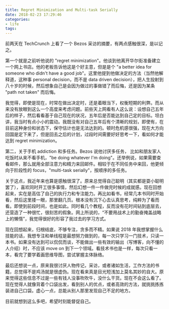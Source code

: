 ```yaml
---
title: Regret Minimization and Multi-task Serially
date: 2018-02-23 17:29:46
categories:
- life
tags:
---
```


前两天在 TechCrunch 上看了一个 Bezos 采访的摘要，有两点感触很深，是以记之。

第一个就是之前听他说的 "regret minimization"。他谈到他离开华尔街准备建立一个网上书店。他的老板告诉他这是个好主意，但是是个 "a better idea for someone who didn't have a good job"。这里他提到他做决定的方法（当然他解释道，这种事 personal decision，而不是 data driven decision），把人生投射到八十岁的时候，然后想象自己是会因为做过的事做错了而后悔，还是因为某条 "path not taken" 而后悔。

我觉得，即使是现在，时常在做出决定时，还是着眼当下，权衡短期的利弊。而从来没有放眼到这么一个高度来考虑问题。前些天上网看有人这么说：设想自己五年后的样子，然后看看基于自己现在的状况，五年后是否能达到自己定的目标。坦白讲，我当时有点小小的震动。我既没有对自己五年后有个清晰的规划，即使有，在目前这种身份和状态下，保守估计也是无法达到的。顿时危机感很强，现在大方向回国是定下来了，但是回去之后的计划，过段时间需要好好思考一下，看如何才能达到 regret minimization。

第二，关于手机 addiction 和多任务。Bezos 说他讨厌多任务， 比如和朋友家人吃饭时从来不看手机，"be doing whatever I'm doing"。还举例说，如果需要查看邮件，那么就用全部注意力和精力来回邮件。相较于在不同任务中来回，他更倾向于阶段性的 focus，"multi-task serially"，按顺序的多任务。

关于这点，我近年来也算是感触很深了。原来总觉得自己聪明（其实都是耍小聪明罢了），喜欢同时开工很多事情，然后幻想一件一件做完时候的成就感。现在回想起来，实在是高估了自己的执行力和专注能力。再比如看书，经常几本书同时开始看，然后这里搂一眼，那里翻几页。根本没有沉下心去认真思考，纯粹为了看而看。即使到前段时间，也是如此。同时看几个教程，反而没有花时间钻到底层去，还营造了一种很忙，很刻苦的假象。网上所说的，“不要用战术上的勤奋掩盖战略上的懒惰”，我觉得很好的形容了我过去的学习方式。

现在回想起来，归根结底，不够专注，贪多而不精。如果说 2018 年我想掌握什么技能的话，我想专注和单线程是最想努力做到的，每一次只学习一门技术，只读一本书。如果没有达到可以侃侃而谈，不能做出一些有效的输出（写博客，向不懂的人介绍）时，不应该 move on 到下一个领域。看技术书也是一样，每次只看一本，看完了要学着画思维导图，尝试掌握主体脉络。

最后还想说一点，原来我很讨厌人物传记，采访，或者诸如生活，工作方法的书籍，总觉得不是鸡汤就是很虚伪。现在看来真是目光短浅加上莫名其妙的自大。原来觉得这些信息不过是一些有钱人没事吹吹牛，没什么干货。现在不会这么看了。现在觉得人就像背着个口袋出发，看到别人的优点，或者高效的方法，就挑挑拣拣装进自己口袋。虚心一点，总能从别人那里发现自己不足的地方。

目前就想到这么多吧，希望时刻能督促自己。
